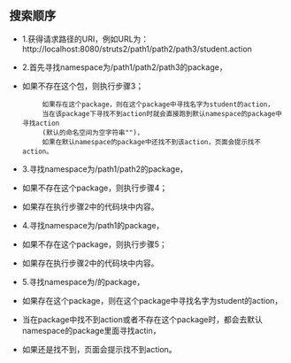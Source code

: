 
## 搜索顺序
- 1.获得请求路径的URI，例如URL为：http://localhost:8080/struts2/path1/path2/path3/student.action
- 2.首先寻找namespace为/path1/path2/path3的package，
 - 如果不存在这个包，则执行步骤3；

			如果存在这个package，则在这个package中寻找名字为student的action，
			当在该package下寻找不到action时就会直接跑到默认namespace的package中寻找action
			(默认的命名空间为空字符串"")，
			如果在默认namespace的package中还找不到该action，页面会提示找不action。
- 3.寻找namespace为/path1/path2的package，
 - 如果不存在这个package，则执行步骤4；
 - 如果存在执行步骤2中的代码块中内容。
- 4.寻找namespace为/path1的package，
 - 如果不存在这个package，则执行步骤5；
 - 如果存在执行步骤2中的代码块中内容。
- 5.寻找namespace为/的package，
 - 如果存在这个package，则在这个package中寻找名字为student的action，
 - 当在package中找不到action或者不存在这个package时，都会去默认namespace的package里面寻找actin，
 - 如果还是找不到，页面会提示找不到action。
